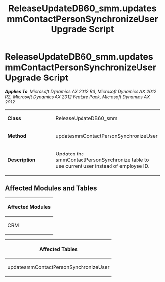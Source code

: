 ﻿---
title: ReleaseUpdateDB60_smm.updatesmmContactPersonSynchronizeUser Upgrade Script
TOCTitle: ReleaseUpdateDB60_smm.updatesmmContactPersonSynchronizeUser Upgrade Script
ms:assetid: 554b1d13-25e1-415f-c6d7-563499baa23c
ms:mtpsurl: https://msdn.microsoft.com/en-us/library/JJ736174(v=AX.60)
ms:contentKeyID: 49708350
ms.date: 05/18/2015
mtps_version: v=AX.60
---

# ReleaseUpdateDB60\_smm.updatesmmContactPersonSynchronizeUser Upgrade Script 


_**Applies To:** Microsoft Dynamics AX 2012 R3, Microsoft Dynamics AX 2012 R2, Microsoft Dynamics AX 2012 Feature Pack, Microsoft Dynamics AX 2012_

<table>
<colgroup>
<col style="width: 50%" />
<col style="width: 50%" />
</colgroup>
<tbody>
<tr class="odd">
<td><p><strong>Class</strong></p></td>
<td><p>ReleaseUpdateDB60_smm</p></td>
</tr>
<tr class="even">
<td><p><strong>Method</strong></p></td>
<td><p>updatesmmContactPersonSynchronizeUser</p></td>
</tr>
<tr class="odd">
<td><p><strong>Description</strong></p></td>
<td><p>Updates the smmContactPersonSynchronize table to use current user instead of employee ID.</p></td>
</tr>
</tbody>
</table>


## Affected Modules and Tables

<table>
<colgroup>
<col style="width: 100%" />
</colgroup>
<thead>
<tr class="header">
<th><p>Affected Modules</p></th>
</tr>
</thead>
<tbody>
<tr class="odd">
<td><p>CRM</p></td>
</tr>
</tbody>
</table>


<table>
<colgroup>
<col style="width: 100%" />
</colgroup>
<thead>
<tr class="header">
<th><p>Affected Tables</p></th>
</tr>
</thead>
<tbody>
<tr class="odd">
<td><p>updatesmmContactPersonSynchronizeUser</p></td>
</tr>
</tbody>
</table>

  


